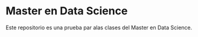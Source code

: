 # Master en Data Science

Este repositorio es una prueba par alas clases del Master en Data Science.
